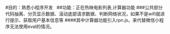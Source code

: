 #目的：熟悉小程序开发  
##功能：正在热映电影列表,计算器功能
###公共部分代码抽离、分页显示数据、滚动底部请求数据、判断网络状况，如果不是wifi就进行提示、获取用户基本信息等
####其中计算器功能引入rpn.js，来代替微信小程序无法使用eval的情况。
